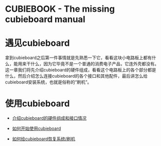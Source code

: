CUBIEBOOK - The missing cubieboard manual
=========================================


# 遇见cubieboard

拿到cubieboard之后第一件事情就是先熟悉一下它，看看这块小电路板上都有什么，能用来干什么，因为它毕竟不是一个普通的消费电子产品，它连外壳都没有。这一章我们将先介绍cubieboard的硬件组成，看看这个电路板上的各个部分都是什么，然后介绍怎么连接cubieboard的各个接口和其他配件，最后讲怎么给cubieboard安装系统，也就是俗称的“刷机”。

# 使用cubieboard

* [介绍cubieboard的硬件组成和接口情况](introduction/introduction.md)

* [如何开始使用cubieboard](get_started/get_started.md)

* [如何给cubieboard恢复系统/刷机](update/update.md)